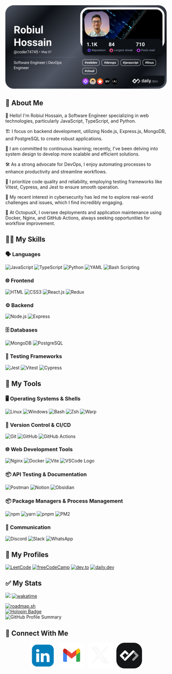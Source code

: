 <div align="center">
  <a href="https://app.daily.dev/coder74745">
    <img src="./devcard.png" width="652" alt="Robiul's Dev Card"/>
  </a>
</div>

## 📖 About Me

👋 Hello! I'm Robiul Hossain, a Software Engineer specializing in web technologies, particularly JavaScript, TypeScript, and Python.

🏗️ I focus on backend development, utilizing Node.js, Express.js, MongoDB, and PostgreSQL to create robust applications.

🌱 I am committed to continuous learning; recently, I've been delving into system design to develop more scalable and efficient solutions.

🛠️ As a strong advocate for DevOps, I enjoy automating processes to enhance productivity and streamline workflows.

🧪 I prioritize code quality and reliability, employing testing frameworks like Vitest, Cypress, and Jest to ensure smooth operation.

🔐 My recent interest in cybersecurity has led me to explore real-world challenges and issues, which I find incredibly engaging.

🚀 At OctopusX, I oversee deployments and application maintenance using Docker, Nginx, and GitHub Actions, always seeking opportunities for workflow improvement.

## 👨‍💻 My Skills

<div align="left">

### 🗣️ Languages

![JavaScript](https://img.shields.io/badge/JavaScript-F7DF1E?style=for-the-badge&logo=javascript&logoColor=black)
![TypeScript](https://img.shields.io/badge/TypeScript-007ACC?style=for-the-badge&logo=typescript&logoColor=white)
![Python](https://img.shields.io/badge/Python-3670A0?style=for-the-badge&logo=python&logoColor=white)
![YAML](https://img.shields.io/badge/YAML-1F9B4D?style=for-the-badge&logo=yaml&logoColor=white)
![Bash Scripting](https://img.shields.io/badge/Shell_Scripting-121011?style=for-the-badge&logo=gnu-bash&logoColor=white)

### 🌐 Frontend

![HTML](https://img.shields.io/badge/HTML5-E34F26?style=for-the-badge&logo=html5&logoColor=white)
![CSS3](https://img.shields.io/badge/CSS3-1572B6?style=for-the-badge&logo=css3&logoColor=white)
![React.js](https://img.shields.io/badge/React.js-0081CB?style=for-the-badge&logo=react&logoColor=61DAFB)
![Redux](https://img.shields.io/badge/Redux-593D88?style=for-the-badge&logo=redux&logoColor=white)

### ⚙️ Backend

![Node.js](https://img.shields.io/badge/Node.js-43853D?style=for-the-badge&logo=node.js&logoColor=white)
![Express](https://img.shields.io/badge/Express.js-404D59?style=for-the-badge&logo=express&logoColor=white)

### 🗄️ Databases

![MongoDB](https://img.shields.io/badge/MongoDB-4EA94B?style=for-the-badge&logo=mongodb&logoColor=white)
![PostgreSQL](https://img.shields.io/badge/PostgreSQL-316192?style=for-the-badge&logo=postgresql&logoColor=white)

### 🧪 Testing Frameworks

![Jest](https://img.shields.io/badge/Jest-C21325?style=for-the-badge&logo=jest&logoColor=white)
![Vitest](https://img.shields.io/badge/Vitest-6E9F18?style=for-the-badge&logo=vitest&logoColor=white)
![Cypress](https://img.shields.io/badge/Cypress-17202C?style=for-the-badge&logo=cypress&logoColor=white)

</div>

## 🔧 My Tools

<div align="left">

### 🖥️ Operating Systems & Shells

![Linux](https://img.shields.io/badge/Linux-FCC624?style=for-the-badge&logo=linux&logoColor=black)
![Windows](https://img.shields.io/badge/Windows-0078D6?style=for-the-badge&logo=windows&logoColor=white)
![Bash](https://img.shields.io/badge/-Bash-1f425f?style=for-the-badge&logo=gnu-bash&logoColor=white)
![Zsh](https://img.shields.io/badge/Zsh-4EAA25?style=for-the-badge&logo=zsh&logoColor=white)
![Warp](https://img.shields.io/badge/Warp-4A90E2?style=for-the-badge&logo=warp&logoColor=white)

### 🌳 Version Control & CI/CD

![Git](https://img.shields.io/badge/Git-F05032?style=for-the-badge&logo=git&logoColor=white)
![GitHub](https://img.shields.io/badge/GitHub-181717?style=for-the-badge&logo=github&logoColor=white)
![GitHub Actions](https://img.shields.io/badge/GitHub_Actions-2088FF?style=for-the-badge&logo=github-actions&logoColor=white)

### 🌐 Web Development Tools

![Nginx](https://img.shields.io/badge/Nginx-009639?style=for-the-badge&logo=nginx&logoColor=white)
![Docker](https://img.shields.io/badge/Docker-2496ED?style=for-the-badge&logo=docker&logoColor=white)
![Vite](https://img.shields.io/badge/Vite-646CFF?style=for-the-badge&logo=vite&logoColor=white)
![VSCode Logo](https://img.shields.io/badge/VSCode-007ACC?style=for-the-badge&logo=visual-studio-code&logoColor=white)

### 📦 API Testing & Documentation

![Postman](https://img.shields.io/badge/Postman-FF6C37?style=for-the-badge&logo=postman&logoColor=white)
![Notion](https://img.shields.io/badge/Notion-000000?style=for-the-badge&logo=notion&logoColor=white)
![Obsidian](https://img.shields.io/badge/Obsidian-3E5BFF?style=for-the-badge&logo=obsidian&logoColor=white)

### 📦 Package Managers & Process Management

![npm](https://img.shields.io/badge/npm-CB3837?style=for-the-badge&logo=npm&logoColor=white)
![yarn](https://img.shields.io/badge/yarn-2C8EBB?style=for-the-badge&logo=yarn&logoColor=white)
![pnpm](https://img.shields.io/badge/pnpm-F69220?style=for-the-badge&logo=pnpm&logoColor=white)
![PM2](https://img.shields.io/badge/PM2-2B037A?style=for-the-badge&logo=pm2&logoColor=white)

### 💬 Communication

![Discord](https://img.shields.io/badge/Discord-5865F2?style=for-the-badge&logo=discord&logoColor=white)
![Slack](https://img.shields.io/badge/Slack-4A154B?style=for-the-badge&logo=slack&logoColor=white)
![WhatsApp](https://img.shields.io/badge/WhatsApp-25D366?style=for-the-badge&logo=whatsapp&logoColor=white)

</div>

## 🏃 My Profiles

<div align="left">

[![LeetCode](https://img.shields.io/badge/LeetCode-FFA116?style=for-the-badge&logo=leetcode&logoColor=black)](https://leetcode.com/u/robiul_hossain/)
[![freeCodeCamp](https://img.shields.io/badge/freeCodeCamp-0A0A23?style=for-the-badge&logo=freecodecamp&logoColor=white)](https://www.freecodecamp.org/coder7475)
[![dev.to](https://img.shields.io/badge/dev.to-0A0A0A?style=for-the-badge&logo=dev.to&logoColor=white)](https://dev.to/coder7475)
[![daily.dev](https://img.shields.io/badge/daily.dev-CE3DF3?style=for-the-badge&logo=dailydotdev&logoColor=white)](https://app.daily.dev/coder74745)

</div>

## ✅ My Stats

<div align="left">

![](https://komarev.com/ghpvc/?username=coder7475&abbreviated=true) [![wakatime](https://wakatime.com/badge/user/380c42d8-a54a-4057-be72-188158142f19.svg)](https://wakatime.com/@380c42d8-a54a-4057-be72-188158142f19)

</div>

<div align="left">
    <a href="https://roadmap.sh">
        <img src="https://roadmap.sh/card/wide/65ead98b73b4b18a31e9d096?variant=dark&roadmaps=devops%2Cmlops%2Clinux%2Cgit-github" alt="roadmap.sh"/>
    </a>
   
</div>

</div>

<div align="left">
<a href="https://holopin.io/@coder7475">
        <img src="https://holopin.me/coder7475"  alt="Holopin Badge" width="568" />
    </a>
</div>
<div align="left">

 <img src="http://github-profile-summary-cards.vercel.app/api/cards/profile-details?username=coder7475&theme=blue_green" alt="GitHub Profile Summary" />

</div>

## 👥 Connect With Me

<div align="left">
    <div style="width: 100%; display: flex; justify-content: center;">
        <a href="https://www.linkedin.com/in/robiul7475/"><img src="images/linkedin.png" alt="LinkedIn" style="width: 80px; margin: 0 5px;" /></a>
        <a href="mailto:robiulhossain7475@gmail.com"><img src="images/Gmail.png" alt="Gmail" style="width: 80px; margin: 0 5px;" /></a>
        <a href="https://x.com/robiul7475"><img src="images/x-logo.png" alt="X" style="width: 80px; margin: 0 5px;" /></a>
        <a href="https://dly.to/VgMLbgyno0F"><img src="images/daildev.png" alt="daily.dev" style="width: 80px; margin: 0 5px;" /></a>
    </div>
</div>
